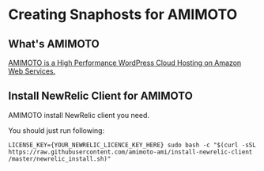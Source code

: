 # Creating Snaphosts for AMIMOTO

## What's AMIMOTO

[AMIMOTO is a High Performance WordPress Cloud Hosting on Amazon Web Services.](http://amimoto-ami.com/)

## Install NewRelic Client for AMIMOTO

AMIMOTO install NewRelic client you need.

You should just run following:

```
LICENSE_KEY={YOUR_NEWRELIC_LICENCE_KEY_HERE} sudo bash -c "$(curl -sSL https://raw.githubusercontent.com/amimoto-ami/install-newrelic-client
/master/newrelic_install.sh)"
```

